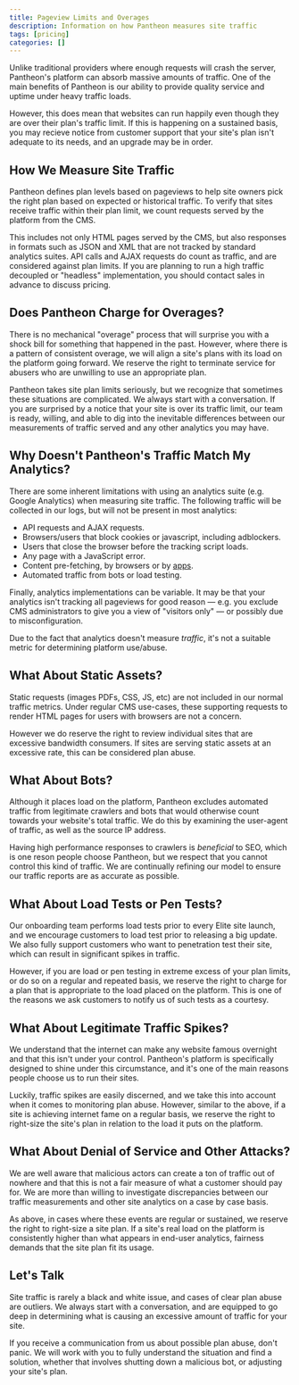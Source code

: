 ```yaml
---
title: Pageview Limits and Overages
description: Information on how Pantheon measures site traffic
tags: [pricing]
categories: []
---
```


Unlike traditional providers where enough requests will crash the server, Pantheon's platform can absorb massive amounts of traffic. One of the main benefits of Pantheon is our ability to provide quality service and uptime under heavy traffic loads.

However, this does mean that websites can run happily even though they are over their plan's traffic limit. If this is happening on a sustained basis, you may recieve notice from customer support that your site's plan isn't adequate to its needs, and an upgrade may be in order.

## How We Measure Site Traffic

Pantheon defines plan levels based on pageviews to help site owners pick the right plan based on expected or historical traffic. To verify that sites receive traffic within their plan limit, we count requests served by the platform from the CMS. 

This includes not only HTML pages served by the CMS, but also responses in formats such as JSON and XML that are not tracked by standard analytics suites. API calls and AJAX requests do count as traffic, and are considered against plan limits. If you are planning to run a high traffic decoupled or "headless" implementation, you should contact sales in advance to discuss pricing.

## Does Pantheon Charge for Overages?

There is no mechanical "overage" process that will surprise you with a shock bill for something that happened in the past. However, where there is a pattern of consistent overage, we will align a site's plans with its load on the platform going forward. We reserve the right to terminate service for abusers who are unwilling to use an appropriate plan.

Pantheon takes site plan limits seriously, but we recognize that sometimes these situations are complicated. We always start with a conversation. If you are surprised by a notice that your site is over its traffic limit, our team is ready, willing, and able to dig into the inevitable differences between our measurements of traffic served and any other analytics you may have.

## Why Doesn't Pantheon's Traffic Match My Analytics?

There are some inherent limitations with using an analytics suite (e.g. Google Analytics) when measuring site traffic. The following traffic will be collected in our logs, but will not be present in most analytics:

 - API requests and AJAX requests.
 - Browsers/users that block cookies or javascript, including adblockers.
 - Users that close the browser before the tracking script loads.
 - Any page with a JavaScript error.
 - Content pre-fetching, by browsers or by [apps](https://www.facebook.com/business/help/1514372351922333).
 - Automated traffic from bots or load testing.

Finally, analytics implementations can be variable. It may be that your analytics isn't tracking all pageviews for good reason — e.g. you exclude CMS administrators to give you a view of "visitors only" — or possibly due to misconfiguration.

Due to the fact that analytics doesn't measure _traffic_, it's not a suitable metric for determining platform use/abuse.

## What About Static Assets?

Static requests (images PDFs, CSS, JS, etc) are not included in our normal traffic metrics. Under regular CMS use-cases, these supporting requests to render HTML pages for users with browsers are not a concern.

However we do reserve the right to review individual sites that are excessive bandwidth consumers. If sites are serving static assets at an excessive rate, this can be considered plan abuse.

## What About Bots?

Although it places load on the platform, Pantheon excludes automated traffic from legitimate crawlers and bots that would otherwise count towards your website's total traffic. We do this by examining the user-agent of traffic, as well as the source IP address.

Having high performance responses to crawlers is _beneficial_ to SEO, which is one reson people choose Pantheon, but we respect that you cannot control this kind of traffic. We are continually refining our model to ensure our traffic reports are as accurate as possible.

## What About Load Tests or Pen Tests?

Our onboarding team performs load tests prior to every Elite site launch, and we encourage customers to load test prior to releasing a big update. We also fully support customers who want to penetration test their site, which can result in significant spikes in traffic.

However, if you are load or pen testing in extreme excess of your plan limits, or do so on a regular and repeated basis, we reserve the right to charge for a plan that is appropriate to the load placed on the platform. This is one of the reasons we ask customers to notify us of such tests as a courtesy. 

## What About Legitimate Traffic Spikes?

We understand that the internet can make any website famous overnight and that this isn't under your control. Pantheon's platform is specifically designed to shine under this circumstance, and it's one of the main reasons people choose us to run their sites. 

Luckily, traffic spikes are easily discerned, and we take this into account when it comes to monitoring plan abuse. However, similar to the above, if a site is achieving internet fame on a regular basis, we reserve the right to right-size the site's plan in relation to the load it puts on the platform. 

## What About Denial of Service and Other Attacks?

We are well aware that malicious actors can create a ton of traffic out of nowhere and that this is not a fair measure of what a customer should pay for. We are more than willing to investigate discrepancies between our traffic measurements and other site analytics on a case by case basis.

As above, in cases where these events are regular or sustained, we reserve the right to right-size a site plan. If a site's real load on the platform is consistently higher than what appears in end-user analytics, fairness demands that the site plan fit its usage.

## Let's Talk

Site traffic is rarely a black and white issue, and cases of clear plan abuse are outliers. We always start with a conversation, and are equipped to go deep in determining what is causing an excessive amount of traffic for your site.

If you receive a communication from us about possible plan abuse, don't panic. We will work with you to fully understand the situation and find a solution, whether that involves shutting down a malicious bot, or adjusting your site's plan.
